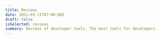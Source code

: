 ```yaml
---
title: Reviews
date: 2021-03-11T07:00:00Z
draft: false
isSelected: reviews
summary: Reviews of developer tools. The best tools for developers.
---
```

